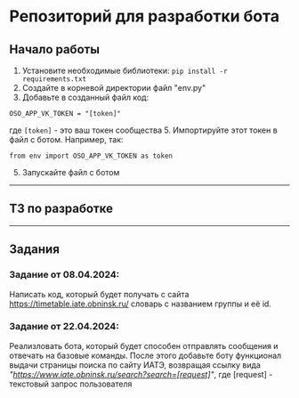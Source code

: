 # Репозиторий для разработки бота

## Начало работы
1. Установите необходимые библиотеки:
`pip install -r requirements.txt`
2. Создайте в корневой директории файл "env.py"
3. Добавьте в созданный файл код:

`OSO_APP_VK_TOKEN = "[token]"`

где `[token]` - это ваш токен сообщества
5. Импортируйте этот токен в файл с ботом. Например, так:

`from env import OSO_APP_VK_TOKEN as token`

5. Запускайте файл с ботом
---

## ТЗ по разработке

---
## Задания
### Задание от 08.04.2024: 
Написать код, который будет получать с сайта https://timetable.iate.obninsk.ru/ словарь с названием группы и её id. 

### Задание от 22.04.2024:
Реализловать бота, который будет способен отправлять сообщения и отвечать на базовые команды. 
После этого добавьте боту функционал выдачи страницы поиска по сайту ИАТЭ, возвращая ссылку вида _"https://www.iate.obninsk.ru/search?search=[request]"_, где \[request] - текстовый запрос пользователя

